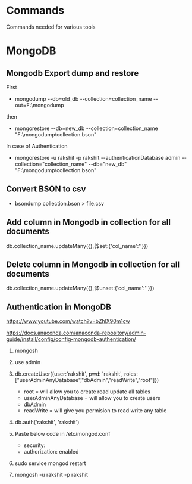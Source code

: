 # Commands
Commands needed for various tools 

# MongoDB

## Mongodb Export dump and restore
First
* mongodump --db=old_db --collection=collection_name --out=F:\mongodump
 
then
* mongorestore --db=new_db --collection=collection_name "F:\mongodump\collection.bson"

In case of Authentication
*  mongorestore -u rakshit -p rakshit --authenticationDatabase admin --collection="collection_name"  --db="new_db"  "F:\mongodump\collection.bson"

## Convert BSON to csv

* bsondump collection.bson > file.csv
## Add column in Mongodb in collection for all documents

db.collection_name.updateMany({},{$set:{'col_name':''}})

## Delete column in Mongodb in collection for all documents

db.collection_name.updateMany({},{$unset:{'col_name':''}})

## Authentication in MongoDB
https://www.youtube.com/watch?v=bZhlX90m1cw 

https://docs.anaconda.com/anaconda-repository/admin-guide/install/config/config-mongodb-authentication/

1. mongosh
2. use admin
3. db.createUser({user:'rakshit', pwd: 'rakshit', roles:["userAdminAnyDatabase","dbAdmin","readWrite","root"]})
     * root = will allow you to create read update all tables
     * userAdminAnyDatabase = will allow you to create users
     * dbAdmin
     * readWrite = will give you permision to read write any table

4. db.auth('rakshit', 'rakshit')

5. Paste below code in /etc/mongod.conf
      * security:
      *    authorization: enabled
6. sudo service mongod restart
7. mongosh -u rakshit -p rakshit
